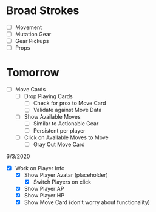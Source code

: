 # Broad Strokes

- [ ] Movement
- [ ] Mutation Gear
- [ ] Gear Pickups
- [ ] Props

# Tomorrow

- [ ] Move Cards
  - [ ] Drop Playing Cards
    - [ ] Check for prox to Move Card
    - [ ] Validate against Move Data
  - [ ] Show Available Moves
    - [ ] Similar to Actionable Gear
    - [ ] Persistent per player
  - [ ] Click on Available Moves to Move
    - [ ] Gray Out Move Card

6/3/2020

- [x] Work on Player Info
  - [x] Show Player Avatar (placeholder)
    - [x] Switch Players on click
  - [x] Show Player AP
  - [x] Show Player HP
  - [x] Show Move Card (don't worry about functionality)